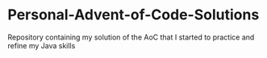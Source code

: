 # Personal-Advent-of-Code-Solutions
Repository containing my solution of the AoC that I started to practice and refine my Java skills
